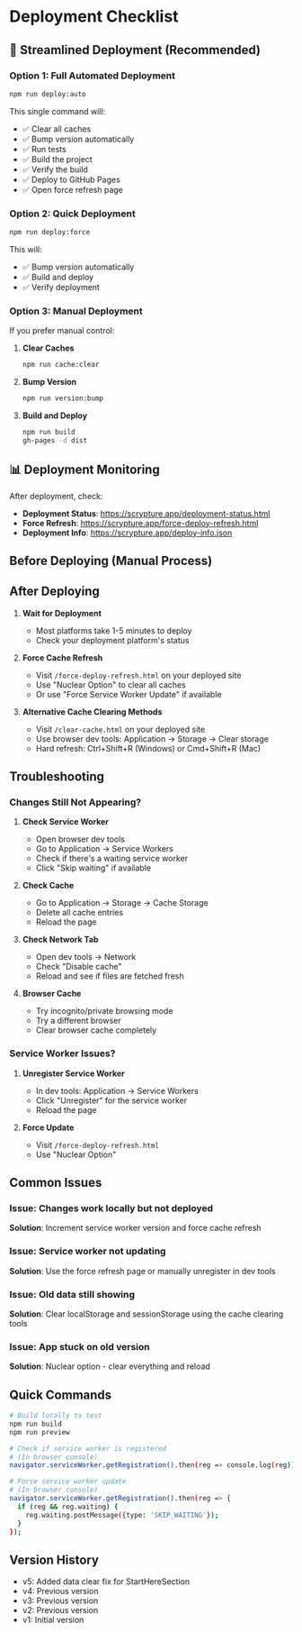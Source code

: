 # Deployment Checklist

## 🚀 Streamlined Deployment (Recommended)

### Option 1: Full Automated Deployment
```bash
npm run deploy:auto
```
This single command will:
- ✅ Clear all caches
- ✅ Bump version automatically
- ✅ Run tests
- ✅ Build the project
- ✅ Verify the build
- ✅ Deploy to GitHub Pages
- ✅ Open force refresh page

### Option 2: Quick Deployment
```bash
npm run deploy:force
```
This will:
- ✅ Bump version automatically
- ✅ Build and deploy
- ✅ Verify deployment

### Option 3: Manual Deployment
If you prefer manual control:

1. **Clear Caches**
   ```bash
   npm run cache:clear
   ```

2. **Bump Version**
   ```bash
   npm run version:bump
   ```

3. **Build and Deploy**
   ```bash
   npm run build
   gh-pages -d dist
   ```

## 📊 Deployment Monitoring

After deployment, check:
- **Deployment Status**: https://scrypture.app/deployment-status.html
- **Force Refresh**: https://scrypture.app/force-deploy-refresh.html
- **Deployment Info**: https://scrypture.app/deploy-info.json

## Before Deploying (Manual Process)

## After Deploying

1. **Wait for Deployment**
   - Most platforms take 1-5 minutes to deploy
   - Check your deployment platform's status

2. **Force Cache Refresh**
   - Visit `/force-deploy-refresh.html` on your deployed site
   - Use "Nuclear Option" to clear all caches
   - Or use "Force Service Worker Update" if available

3. **Alternative Cache Clearing Methods**
   - Visit `/clear-cache.html` on your deployed site
   - Use browser dev tools: Application → Storage → Clear storage
   - Hard refresh: Ctrl+Shift+R (Windows) or Cmd+Shift+R (Mac)

## Troubleshooting

### Changes Still Not Appearing?

1. **Check Service Worker**
   - Open browser dev tools
   - Go to Application → Service Workers
   - Check if there's a waiting service worker
   - Click "Skip waiting" if available

2. **Check Cache**
   - Go to Application → Storage → Cache Storage
   - Delete all cache entries
   - Reload the page

3. **Check Network Tab**
   - Open dev tools → Network
   - Check "Disable cache"
   - Reload and see if files are fetched fresh

4. **Browser Cache**
   - Try incognito/private browsing mode
   - Try a different browser
   - Clear browser cache completely

### Service Worker Issues?

1. **Unregister Service Worker**
   - In dev tools: Application → Service Workers
   - Click "Unregister" for the service worker
   - Reload the page

2. **Force Update**
   - Visit `/force-deploy-refresh.html`
   - Use "Nuclear Option"

## Common Issues

### Issue: Changes work locally but not deployed
**Solution**: Increment service worker version and force cache refresh

### Issue: Service worker not updating
**Solution**: Use the force refresh page or manually unregister in dev tools

### Issue: Old data still showing
**Solution**: Clear localStorage and sessionStorage using the cache clearing tools

### Issue: App stuck on old version
**Solution**: Nuclear option - clear everything and reload

## Quick Commands

```bash
# Build locally to test
npm run build
npm run preview

# Check if service worker is registered
# (In browser console)
navigator.serviceWorker.getRegistration().then(reg => console.log(reg))

# Force service worker update
# (In browser console)
navigator.serviceWorker.getRegistration().then(reg => {
  if (reg && reg.waiting) {
    reg.waiting.postMessage({type: 'SKIP_WAITING'});
  }
});
```

## Version History

- v5: Added data clear fix for StartHereSection
- v4: Previous version
- v3: Previous version
- v2: Previous version
- v1: Initial version 